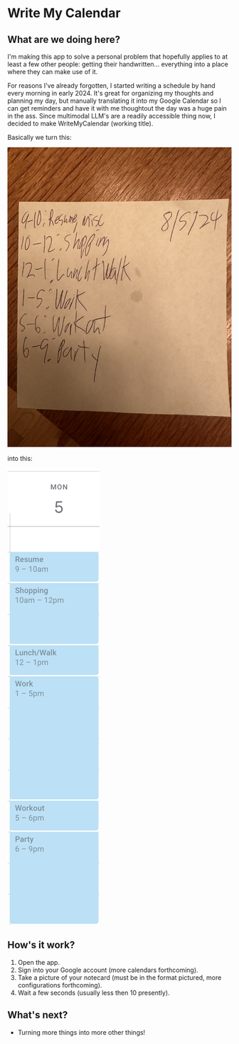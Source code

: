 # Write My Calendar

## What are we doing here?

I'm making this app to solve a personal problem that hopefully applies to at least a few other people: getting their handwritten... everything into a place where they can make use of it.

For reasons I've already forgotten, I started writing a schedule by hand every morning in early 2024. It's great for organizing my thoughts and planning my day, but manually translating it into my Google Calendar so I can get reminders and have it with me thoughtout the day was a huge pain in the ass. Since multimodal LLM's are a readily accessible thing now, I decided to make WriteMyCalendar (working title).

Basically we turn this:

![schedule example](readmestuff/IMG_3335.JPG)

into this:

![calendar example](readmestuff/calendar.png)

## How's it work?

1. Open the app.
2. Sign into your Google account (more calendars forthcoming).
3. Take a picture of your notecard (must be in the format pictured, more configurations forthcoming).
4. Wait a few seconds (usually less then 10 presently).

## What's next?

- Turning more things into more other things!
